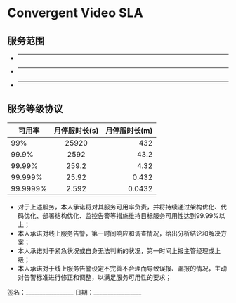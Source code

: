 # Convergent Video SLA
## 服务范围
- ________________________________________
- ________________________________________
- ________________________________________
## 服务等级协议
可用率|月停服时长(s)|月停服时长(m)
---|:--:|---:|
99%|25920|432
99.9%|2592|43.2
99.99%|259.2|4.32
99.999%|25.92|0.432
99.9999%|2.592|0.0432

- 对于上述服务，本人承诺将对其服务可用率负责，并将持续通过架构优化、代码优化、部署结构优化、监控告警等措施维持目标服务可用性达到99.99%以上；
- 本人承诺对线上服务告警，第一时间响应和调查情况，给出分析结论和解决方案；
- 本人承诺对于紧急状况或自身无法判断的状况，第一时间上报主管经理或上级；
- 本人承诺对于线上服务告警设定不完善不合理而导致误报、漏报的情况，主动对告警标准进行修正和调整，以满足服务可用性的要求；

签名：_________________
日期：_________________

